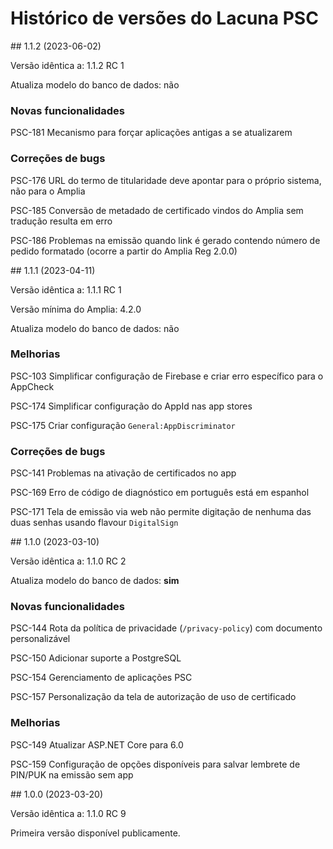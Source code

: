 ﻿# Histórico de versões do Lacuna PSC

<!--<a name="vnext" />-->

<a name="v1-1-2" />
## 1.1.2 (2023-06-02)

Versão idêntica a: 1.1.2 RC 1

Atualiza modelo do banco de dados: não

### Novas funcionalidades

PSC-181 Mecanismo para forçar aplicações antigas a se atualizarem

### Correções de bugs

PSC-176 URL do termo de titularidade deve apontar para o próprio sistema, não para o Amplia

PSC-185 Conversão de metadado de certificado vindos do Amplia sem tradução resulta em erro

PSC-186 Problemas na emissão quando link é gerado contendo número de pedido formatado (ocorre a partir do Amplia Reg 2.0.0)



<a name="v1-1-1" />
## 1.1.1 (2023-04-11)

Versão idêntica a: 1.1.1 RC 1

Versão mínima do Amplia: 4.2.0

Atualiza modelo do banco de dados: não

### Melhorias

PSC-103 Simplificar configuração de Firebase e criar erro específico para o AppCheck

PSC-174 Simplificar configuração do AppId nas app stores

PSC-175 Criar configuração `General:AppDiscriminator`

### Correções de bugs

PSC-141 Problemas na ativação de certificados no app

PSC-169 Erro de código de diagnóstico em português está em espanhol

PSC-171 Tela de emissão via web não permite digitação de nenhuma das duas senhas usando flavour `DigitalSign`



<a name="v1-1-0" />
## 1.1.0 (2023-03-10)

Versão idêntica a: 1.1.0 RC 2

Atualiza modelo do banco de dados: **sim**

### Novas funcionalidades

PSC-144 Rota da política de privacidade (`/privacy-policy`) com documento personalizável

PSC-150 Adicionar suporte a PostgreSQL

PSC-154 Gerenciamento de aplicações PSC

PSC-157 Personalização da tela de autorização de uso de certificado

### Melhorias

PSC-149 Atualizar ASP.NET Core para 6.0

PSC-159 Configuração de opções disponíveis para salvar lembrete de PIN/PUK na emissão sem app



<a name="v1-0-0" />
## 1.0.0 (2023-03-20)

Versão idêntica a: 1.1.0 RC 9

Primeira versão disponível publicamente.

